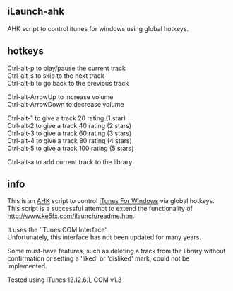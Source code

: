 ## iLaunch-ahk
AHK script to control itunes for windows using global hotkeys.
## hotkeys
Ctrl-alt-p to play/pause the current track  
Ctrl-alt-s to skip to the next track  
Ctrl-alt-b to go back to the previous track  

Ctrl-alt-ArrowUp to increase volume  
Ctrl-alt-ArrowDown to decrease volume  

Ctrl-alt-1 to give a track 20 rating (1 star)  
Ctrl-alt-2 to give a track 40 rating (2 stars)  
Ctrl-alt-3 to give a track 60 rating (3 stars)  
Ctrl-alt-4 to give a track 80 rating (4 stars)  
Ctrl-alt-5 to give a track 100 rating (5 stars)  

Ctrl-alt-a to add current track to the library  
## info
This is an [AHK](https://www.autohotkey.com/) script to control [iTunes For Windows](https://apps.microsoft.com/store/detail/itunes/9PB2MZ1ZMB1S) via global hotkeys.  
This script is a successful attempt to extend the functionality of http://www.ke5fx.com/ilaunch/readme.htm.

It uses the 'iTunes COM Interface'.  
Unfortunately, this interface has not been updated for many years.

Some must-have features, such as deleting a track from the library without confirmation or setting a 'liked' or 'disliked' mark, could not be implemented.

Tested using iTunes 12.12.6.1, COM v1.3
